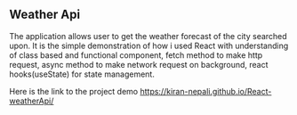 
## Weather Api

The application allows user to get the weather forecast of the city searched upon. It is the simple demonstration of how i used React with understanding of class based and functional component, fetch method to make http request, async method to make network request on background, react hooks(useState) for state management.

Here is the link to the project demo
https://kiran-nepali.github.io/React-weatherApi/
